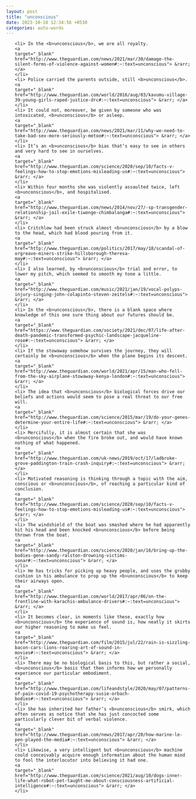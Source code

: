```yaml
---
layout: post
title: "unconscious"
date: 2023-10-10 12:34:56 +0530
categories: auto-words
---
```

<ol>

    <li> In the <b>unconscious</b>, we are all royalty.
    <a 
    target="_blank" 
    href="http://www.theguardian.com/news/2021/mar/30/damage-the-silent-forms-of-violence-against-women#:~:text=unconscious"> &rarr; </a>
    </li>
    <li> Police carried the parents outside, still <b>unconscious</b>.
    <a 
    target="_blank" 
    href="http://www.theguardian.com/world/2016/aug/03/kavumu-village-39-young-girls-raped-justice-drc#:~:text=unconscious"> &rarr; </a>
    </li>
    <li> It could not, moreover, be given by someone who was intoxicated, <b>unconscious</b> or asleep.
    <a 
    target="_blank" 
    href="http://www.theguardian.com/news/2021/mar/11/why-we-need-to-take-bad-sex-more-seriously-metoo#:~:text=unconscious"> &rarr; </a>
    </li>
    <li> It’s an <b>unconscious</b> bias that’s easy to see in others and very hard to see in ourselves.
    <a 
    target="_blank" 
    href="http://www.theguardian.com/science/2020/sep/10/facts-v-feelings-how-to-stop-emotions-misleading-us#:~:text=unconscious"> &rarr; </a>
    </li>
    <li> Within four months she was violently assaulted twice, left <b>unconscious</b>, and hospitalised.
    <a 
    target="_blank" 
    href="http://www.theguardian.com/news/2014/nov/27/-sp-transgender-relationship-jail-exile-tiwonge-chimbalanga#:~:text=unconscious"> &rarr; </a>
    </li>
    <li> Critchlow had been struck almost <b>unconscious</b> by a blow to the head, which had blood pouring from it.
    <a 
    target="_blank" 
    href="http://www.theguardian.com/politics/2017/may/18/scandal-of-orgreave-miners-strike-hillsborough-theresa-may#:~:text=unconscious"> &rarr; </a>
    </li>
    <li> I also learned, by <b>unconscious</b> trial and error, to lower my pitch, which seemed to smooth my tone a little.
    <a 
    target="_blank" 
    href="http://www.theguardian.com/music/2021/jan/19/vocal-polyps-injury-singing-john-colapinto-steven-zeitels#:~:text=unconscious"> &rarr; </a>
    </li>
    <li> In the <b>unconscious</b>, there is a blank space where knowledge of this one sure thing about our futures should be.
    <a 
    target="_blank" 
    href="https://www.theguardian.com/society/2021/dec/07/life-after-death-pandemic-transformed-psychic-landscape-jacqueline-rose#:~:text=unconscious"> &rarr; </a>
    </li>
    <li> If the stowaway somehow survives the journey, they will certainly be <b>unconscious</b> when the plane begins its descent.
    <a 
    target="_blank" 
    href="http://www.theguardian.com/world/2021/apr/15/man-who-fell-from-the-sky-airplane-stowaway-kenya-london#:~:text=unconscious"> &rarr; </a>
    </li>
    <li> The idea that <b>unconscious</b> biological forces drive our beliefs and actions would seem to pose a real threat to our free will.
    <a 
    target="_blank" 
    href="http://www.theguardian.com/science/2015/mar/19/do-your-genes-determine-your-entire-life#:~:text=unconscious"> &rarr; </a>
    </li>
    <li> Mercifully, it is almost certain that she was <b>unconscious</b> when the fire broke out, and would have known nothing of what happened.
    <a 
    target="_blank" 
    href="http://www.theguardian.com/uk-news/2019/oct/17/ladbroke-grove-paddington-train-crash-inquiry#:~:text=unconscious"> &rarr; </a>
    </li>
    <li> Motivated reasoning is thinking through a topic with the aim, conscious or <b>unconscious</b>, of reaching a particular kind of conclusion.
    <a 
    target="_blank" 
    href="http://www.theguardian.com/science/2020/sep/10/facts-v-feelings-how-to-stop-emotions-misleading-us#:~:text=unconscious"> &rarr; </a>
    </li>
    <li> The windshield of the boat was smashed where he had apparently hit his head and been knocked <b>unconscious</b> before being thrown from the boat.
    <a 
    target="_blank" 
    href="http://www.theguardian.com/science/2020/jan/16/bring-up-the-bodies-gene-sandy-ralston-drowning-victims-sonar#:~:text=unconscious"> &rarr; </a>
    </li>
    <li> He has tricks for picking up heavy people, and uses the grubby cushion in his ambulance to prop up the <b>unconscious</b> to keep their airways open.
    <a 
    target="_blank" 
    href="http://www.theguardian.com/world/2017/apr/06/on-the-frontline-with-karachis-ambulance-drivers#:~:text=unconscious"> &rarr; </a>
    </li>
    <li> It becomes clear, in moments like these, exactly how <b>unconscious</b> the experience of sound is, how neatly it skirts our higher reasoning to make us feel.
    <a 
    target="_blank" 
    href="http://www.theguardian.com/film/2015/jul/22/rain-is-sizzling-bacon-cars-lions-roaring-art-of-sound-in-movies#:~:text=unconscious"> &rarr; </a>
    </li>
    <li> There may be no biological basis to this, but rather a social, <b>unconscious</b> basis that then informs how we personally experience our particular embodiment.
    <a 
    target="_blank" 
    href="http://www.theguardian.com/lifeandstyle/2020/may/07/patterns-of-pain-covid-19-psychotherapy-susie-orbach-bodies#:~:text=unconscious"> &rarr; </a>
    </li>
    <li> She has inherited her father’s <b>unconscious</b> smirk, which often serves as notice that she has just concocted some particularly clever bit of verbal violence.
    <a 
    target="_blank" 
    href="http://www.theguardian.com/news/2017/apr/20/how-marine-le-pen-played-the-media#:~:text=unconscious"> &rarr; </a>
    </li>
    <li> Likewise, a very intelligent but <b>unconscious</b> machine could conceivably acquire enough information about the human mind to fool the interlocutor into believing it had one.
    <a 
    target="_blank" 
    href="http://www.theguardian.com/science/2021/aug/10/dogs-inner-life-what-robot-pet-taught-me-about-consciousness-artificial-intelligence#:~:text=unconscious"> &rarr; </a>
    </li>
